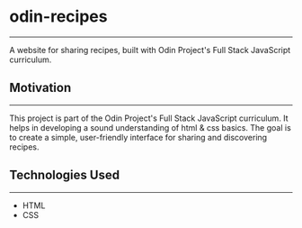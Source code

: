 # odin-recipes

---

A website for sharing recipes, built with Odin Project's Full Stack JavaScript curriculum.

## Motivation

---

This project is part of the Odin Project's Full Stack JavaScript curriculum. It helps in developing a sound
understanding of html & css basics.
The goal is to create a simple, user-friendly interface for sharing and discovering recipes.

## Technologies Used

---

- HTML
- CSS